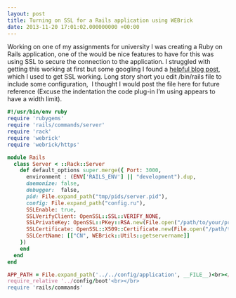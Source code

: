 ```yaml
---
layout: post
title: Turning on SSL for a Rails application using WEBrick
date: 2013-11-20 17:01:02.000000000 +00:00
---
```


Working on one of my assignments for university I was creating a Ruby on Rails application, one of the would be nice features to have for this was using SSL to secure the connection to the application. I struggled with getting this working at first but some googling I found a [helpful blog post](https://www.altamiracorp.com/blog/employee-posts/configuring-webrick-to-use-ssl), which I used to get SSL working. Long story short you edit /bin/rails file to include some configuration,  I thought I would post the file here for future reference (Excuse the indentation the code plug-in I’m using appears to have a width limit).  
```ruby
#!/usr/bin/env ruby
require 'rubygems'
require 'rails/commands/server'
require 'rack'
require 'webrick'
require 'webrick/https'
```
  
```ruby
module Rails
  class Server < ::Rack::Server
    def default_options super.merge({ Port: 3000,
      environment : (ENV['RAILS_ENV'] || "development").dup,
      daemonize: false,
      debugger:  false,
      pid: File.expand_path("tmp/pids/server.pid"),
      config: File.expand_path("config.ru"),
      SSLEnable: true,
      SSLVerifyClient: OpenSSL::SSL::VERIFY_NONE,
      SSLPrivateKey: OpenSSL::PKey::RSA.new(File.open("/path/to/your/private/key").read),
      SSLCertificate: OpenSSL::X509::Certificate.new(File.open("/path/to/your/certificate").read),
      SSLCertName: [["CN", WEBrick::Utils::getservername]]
    })
    end
  end
end
```
```ruby
APP_PATH = File.expand_path('../../config/application', __FILE__)<br></br>
require_relative '../config/boot'<br></br>
require 'rails/commands'
```


